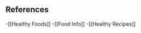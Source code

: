 ## References
<!-- Links to pages not referenced in the content -->
-[[Healthy Foods]]
-[[Food Info]]
-[[Healthy Recipes]]
